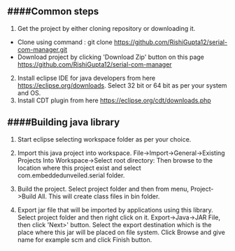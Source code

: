 ####Common steps
------

1. Get the project by either cloning repository or downloading it.
- Clone using command : git clone https://github.com/RishiGupta12/serial-com-manager.git
- Download project by clicking 'Download Zip' button on this page https://github.com/RishiGupta12/serial-com-manager
2. Install eclipse IDE for java developers from here https://eclipse.org/downloads. Select 32 bit or 64 bit as per your system and OS.
3. Install CDT plugin from here https://eclipse.org/cdt/downloads.php

####Building java library
------

1. Start eclipse selecting workspace folder as per your choice.

2. Import this java project into workspace.
   File->Import->General->Existing Projects Into Workspace->Select root directory:
   Then browse to the location where this project exist and select com.embeddedunveiled.serial folder.
   
3. Build the project.
   Select project folder and then from menu, Project->Build All.
   This will create class files in bin folder.
   
4. Export jar file that will be imported by applications using this library.
   Select project folder and then right click on it.
   Export->Java->JAR File, then click 'Next>' button.
   Select the export destination which is the place where this jar will be placed on file system.
   Click Browse and give name for example scm and click Finish button.
